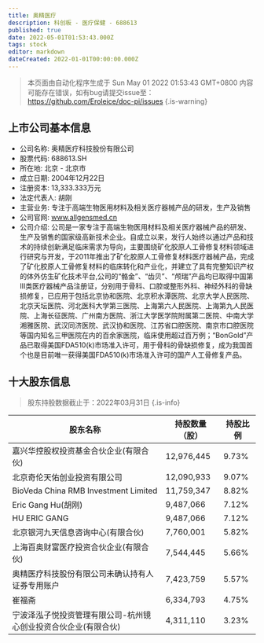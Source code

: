 ```yaml
---
title: 奥精医疗
description: 科创板 - 医疗保健 - 688613
published: true
date: 2022-05-01T01:53:43.000Z
tags: stock
editor: markdown
dateCreated: 2022-01-01T00:00:00.000Z
---
```


> 本页面由自动化程序生成于 Sun May 01 2022 01:53:43 GMT+0800
> 内容可能存在错误，如有bug请提交issue至：https://github.com/Eroleice/doc-pi/issues
{.is-warning}

## 上市公司基本信息
- 公司名称: 奥精医疗科技股份有限公司
- 股票代码: 688613.SH
- 所在地: 北京 - 北京市
- 成立日期: 2004年12月22日
- 注册资本: 13,333.333万元
- 法定代表人: 胡刚
- 主营业务: 专注于高端生物医用材料及相关医疗器械产品的研发，生产及销售
- 公司官网: www.allgensmed.cn
- 公司介绍: 公司是一家专注于高端生物医用材料及相关医疗器械产品的研发、生产及销售的国家级高新技术企业。自成立以来，发行人始终以通过产品和技术的持续创新满足临床需求为导向，主要围绕矿化胶原人工骨修复材料领域进行研究与开发，于2011年推出了矿化胶原人工骨修复材料医疗器械产品，完成了矿化胶原人工骨修复材料的临床转化和产业化，并建立了具有完整知识产权的体外仿生矿化技术平台,公司的“骼金”、“齿贝”、“颅瑞”产品均已取得中国第III类医疗器械产品注册证，分别用于骨科、口腔或整形外科、神经外科的骨缺损修复，已应用于包括北京协和医院、北京积水潭医院、北京大学人民医院、北京天坛医院、河北医科大学第三医院、上海第六人民医院、上海第九人民医院、上海长征医院、广州南方医院、浙江大学医学院附属第二医院、中南大学湘雅医院、武汉同济医院、武汉协和医院、江苏省口腔医院、南京市口腔医院等国内知名三甲医院在内的百余家医院，临床使用超过百万例；“BonGold”产品已取得美国FDA510(k)市场准入许可，用于骨科的骨缺损修复，成为我国首个也是目前唯一获得美国FDA510(k)市场准入许可的国产人工骨修复产品。


## 十大股东信息
> 股东持股数据截止于：2022年03月31日
{.is-info}

| 股东名称 | 持股数量（股） | 持股比例 |
| --- | --- | --- |
| 嘉兴华控股权投资基金合伙企业(有限合伙) | 12,976,445 | 9.73% |
| 北京奇伦天佑创业投资有限公司 | 12,090,933 | 9.07% |
| BioVeda China RMB Investment Limited | 11,759,347 | 8.82% |
| Eric Gang Hu(胡刚) | 9,487,066 | 7.12% |
| HU ERIC GANG | 9,487,066 | 7.12% |
| 北京银河九天信息咨询中心(有限合伙) | 7,760,001 | 5.82% |
| 上海百奥财富医疗投资合伙企业(有限合伙) | 7,544,445 | 5.66% |
| 奥精医疗科技股份有限公司未确认持有人证券专用账户 | 7,423,759 | 5.57% |
| 崔福斋 | 6,334,793 | 4.75% |
| 宁波泽泓子悦投资管理有限公司-杭州镜心创业投资合伙企业(有限合伙) | 4,311,110 | 3.23% |




